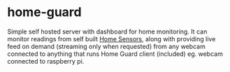 # home-guard

Simple self hosted server with dashboard for home monitoring. It can monitor readings from self built [Home Sensors](https://github.com/mjaniszew/home-sensors), along with providing live feed on demand (streaming only when requested) from any webcam connected to anything that runs Home Guard client (included) eg. webcam connected to raspberry pi.
